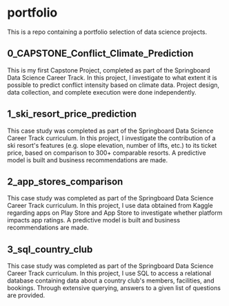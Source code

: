 # portfolio
This is a repo containing a portfolio selection of data science projects.


## 0_CAPSTONE_Conflict_Climate_Prediction
This is my first Capstone Project, completed as part of the Springboard Data Science Career Track. In this project, I investigate to what extent it is possible to predict conflict intensity based on climate data. Project design, data collection, and complete execution were done independently.

##  1_ski_resort_price_prediction
This case study was completed as part of the Springboard Data Science Career Track curriculum. In this project, I investigate the contribution of a ski resort's features (e.g. slope elevation, number of lifts, etc.) to its ticket price, based on comparison to 300+ comparable resorts. A predictive model is built and business recommendations are made.

## 2_app_stores_comparison
This case study was completed as part of the Springboard Data Science Career Track curriculum. In this project, I use data obtained from Kaggle regarding apps on Play Store and App Store to investigate whether platform impacts app ratings. A predictive model is built and business recommendations are made.

## 3_sql_country_club
This case study was completed as part of the Springboard Data Science Career Track curriculum. In this project, I use SQL to access a relational database containing data about a country club's members, facilities, and bookings. Through extensive querying, answers to a given list of questions are provided.